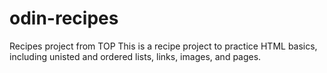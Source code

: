 # odin-recipes
Recipes project from TOP
This is a recipe project to practice HTML basics, including unisted and ordered lists, links, images, and pages.